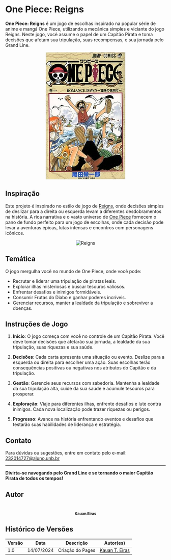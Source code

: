 # **One Piece: Reigns**

**One Piece: Reigns** é um jogo de escolhas inspirado na popular série de anime e mangá One Piece, utilizando a mecânica simples e viciante do jogo Reigns. Neste jogo, você assume o papel de um Capitão Pirata e toma decisões que afetam sua tripulação, suas recompensas, e sua jornada pelo Grand Line. 

<center>

![One Piece](assets/onepiece.jpg)

</center>

## Inspiração

Este projeto é inspirado no estilo de jogo de [Reigns](https://play.google.com/store/apps/details?id=com.devolver.reigns&hl=pt_BR&pli=1), onde decisões simples de deslizar para a direita ou esquerda levam a diferentes desdobramentos na história. A rica narrativa e o vasto universo de [One Piece](https://opexcast.com.br/) fornecem o pano de fundo perfeito para um jogo de escolhas, onde cada decisão pode levar a aventuras épicas, lutas intensas e encontros com personagens icônicos.

<center>

![Reigns](assets/reigns.avif)

</center>

## Temática

O jogo mergulha você no mundo de One Piece, onde você pode:
- Recrutar e liderar uma tripulação de piratas leais.
- Explorar ilhas misteriosas e buscar tesouros valiosos.
- Enfrentar desafios e inimigos formidáveis.
- Consumir Frutas do Diabo e ganhar poderes incríveis.
- Gerenciar recursos, manter a lealdade da tripulação e sobreviver a doenças.

## Instruções de Jogo

1. **Início**: O jogo começa com você no controle de um Capitão Pirata. Você deve tomar decisões que afetarão sua jornada, a lealdade da sua tripulação, suas riquezas e sua saúde.

2. **Decisões**: Cada carta apresenta uma situação ou evento. Deslize para a esquerda ou direita para escolher uma ação. Suas escolhas terão consequências positivas ou negativas nos atributos do Capitão e da tripulação.

3. **Gestão**: Gerencie seus recursos com sabedoria. Mantenha a lealdade da sua tripulação alta, cuide da sua saúde e acumule tesouros para prosperar.

4. **Exploração**: Viaje para diferentes ilhas, enfrente desafios e lute contra inimigos. Cada nova localização pode trazer riquezas ou perigos.

5. **Progresso**: Avance na história enfrentando eventos e desafios que testarão suas habilidades de liderança e estratégia.

## Contato

Para dúvidas ou sugestões, entre em contato pelo e-mail: [232014727@aluno.unb.br](mailto:232014727@aluno.unb.br)

---

**Divirta-se navegando pelo Grand Line e se tornando o maior Capitão Pirata de todos os tempos!**


## Autor
   
<center>
<a href="https://github.com/kauaneiras"><img style="border-radius: 50%;" src="https://avatars.githubusercontent.com/u/43351064?v=4" width="100px;" alt=""/><br /><sub><b>Kauan Eiras</b></sub></a><br />
</center>

## Histórico de Versões

<center>

| Versão | Data       | Descrição                    | Autor(es)                               | 
| ------ | ---------- | ---------------------------- | --------------------------------------- | 
| 1.0    | 14/07/2024 | Criação do Pages             | [Kauan T. Eiras](https://github.com/kauaneiras) |

</center>